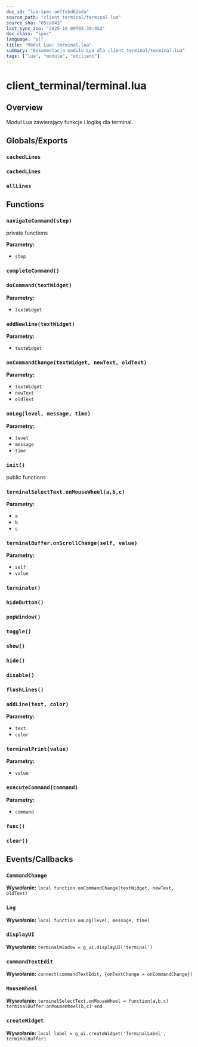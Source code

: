 ```yaml
---
doc_id: "lua-spec-aeffebd62eda"
source_path: "client_terminal/terminal.lua"
source_sha: "05ca843"
last_sync_iso: "2025-10-09T05:39:45Z"
doc_class: "spec"
language: "pl"
title: "Moduł Lua: terminal.lua"
summary: "Dokumentacja modułu Lua dla client_terminal/terminal.lua"
tags: ["lua", "module", "otclient"]
---
```


# client_terminal/terminal.lua

## Overview

Moduł Lua zawierający funkcje i logikę dla terminal.

## Globals/Exports

### `cachedLines`

### `cachedLines`

### `allLines`

## Functions

### `navigateCommand(step)`

private functions

**Parametry:**

- `step`

### `completeCommand()`

### `doCommand(textWidget)`

**Parametry:**

- `textWidget`

### `addNewline(textWidget)`

**Parametry:**

- `textWidget`

### `onCommandChange(textWidget, newText, oldText)`

**Parametry:**

- `textWidget`
- `newText`
- `oldText`

### `onLog(level, message, time)`

**Parametry:**

- `level`
- `message`
- `time`

### `init()`

public functions

### `terminalSelectText.onMouseWheel(a,b,c)`

**Parametry:**

- `a`
- `b`
- `c`

### `terminalBuffer.onScrollChange(self, value)`

**Parametry:**

- `self`
- `value`

### `terminate()`

### `hideButton()`

### `popWindow()`

### `toggle()`

### `show()`

### `hide()`

### `disable()`

### `flushLines()`

### `addLine(text, color)`

**Parametry:**

- `text`
- `color`

### `terminalPrint(value)`

**Parametry:**

- `value`

### `executeCommand(command)`

**Parametry:**

- `command`

### `func()`

### `clear()`

## Events/Callbacks

### `CommandChange`

**Wywołanie:** `local function onCommandChange(textWidget, newText, oldText)`

### `Log`

**Wywołanie:** `local function onLog(level, message, time)`

### `displayUI`

**Wywołanie:** `terminalWindow = g_ui.displayUI('terminal')`

### `commandTextEdit`

**Wywołanie:** `connect(commandTextEdit, {onTextChange = onCommandChange})`

### `MouseWheel`

**Wywołanie:** `terminalSelectText.onMouseWheel = function(a,b,c) terminalBuffer:onMouseWheel(b,c) end`

### `createWidget`

**Wywołanie:** `local label = g_ui.createWidget('TerminalLabel', terminalBuffer)`
